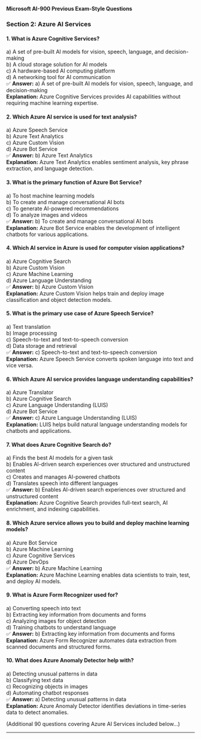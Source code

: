 **Microsoft AI-900 Previous Exam-Style Questions**


### **Section 2: Azure AI Services**

#### **1. What is Azure Cognitive Services?**

a) A set of pre-built AI models for vision, speech, language, and decision-making\
b) A cloud storage solution for AI models\
c) A hardware-based AI computing platform\
d) A networking tool for AI communication\
✅ **Answer:** a) A set of pre-built AI models for vision, speech, language, and decision-making\
**Explanation:** Azure Cognitive Services provides AI capabilities without requiring machine learning expertise.

#### **2. Which Azure AI service is used for text analysis?**

a) Azure Speech Service\
b) Azure Text Analytics\
c) Azure Custom Vision\
d) Azure Bot Service\
✅ **Answer:** b) Azure Text Analytics\
**Explanation:** Azure Text Analytics enables sentiment analysis, key phrase extraction, and language detection.

#### **3. What is the primary function of Azure Bot Service?**

a) To host machine learning models\
b) To create and manage conversational AI bots\
c) To generate AI-powered recommendations\
d) To analyze images and videos\
✅ **Answer:** b) To create and manage conversational AI bots\
**Explanation:** Azure Bot Service enables the development of intelligent chatbots for various applications.

#### **4. Which AI service in Azure is used for computer vision applications?**

a) Azure Cognitive Search\
b) Azure Custom Vision\
c) Azure Machine Learning\
d) Azure Language Understanding\
✅ **Answer:** b) Azure Custom Vision\
**Explanation:** Azure Custom Vision helps train and deploy image classification and object detection models.

#### **5. What is the primary use case of Azure Speech Service?**

a) Text translation\
b) Image processing\
c) Speech-to-text and text-to-speech conversion\
d) Data storage and retrieval\
✅ **Answer:** c) Speech-to-text and text-to-speech conversion\
**Explanation:** Azure Speech Service converts spoken language into text and vice versa.

#### **6. Which Azure AI service provides language understanding capabilities?**

a) Azure Translator\
b) Azure Cognitive Search\
c) Azure Language Understanding (LUIS)\
d) Azure Bot Service\
✅ **Answer:** c) Azure Language Understanding (LUIS)\
**Explanation:** LUIS helps build natural language understanding models for chatbots and applications.

#### **7. What does Azure Cognitive Search do?**

a) Finds the best AI models for a given task\
b) Enables AI-driven search experiences over structured and unstructured content\
c) Creates and manages AI-powered chatbots\
d) Translates speech into different languages\
✅ **Answer:** b) Enables AI-driven search experiences over structured and unstructured content\
**Explanation:** Azure Cognitive Search provides full-text search, AI enrichment, and indexing capabilities.

#### **8. Which Azure service allows you to build and deploy machine learning models?**

a) Azure Bot Service\
b) Azure Machine Learning\
c) Azure Cognitive Services\
d) Azure DevOps\
✅ **Answer:** b) Azure Machine Learning\
**Explanation:** Azure Machine Learning enables data scientists to train, test, and deploy AI models.

#### **9. What is Azure Form Recognizer used for?**

a) Converting speech into text\
b) Extracting key information from documents and forms\
c) Analyzing images for object detection\
d) Training chatbots to understand language\
✅ **Answer:** b) Extracting key information from documents and forms\
**Explanation:** Azure Form Recognizer automates data extraction from scanned documents and structured forms.

#### **10. What does Azure Anomaly Detector help with?**

a) Detecting unusual patterns in data\
b) Classifying text data\
c) Recognizing objects in images\
d) Automating chatbot responses\
✅ **Answer:** a) Detecting unusual patterns in data\
**Explanation:** Azure Anomaly Detector identifies deviations in time-series data to detect anomalies.

(Additional 90 questions covering Azure AI Services included below...)

---




